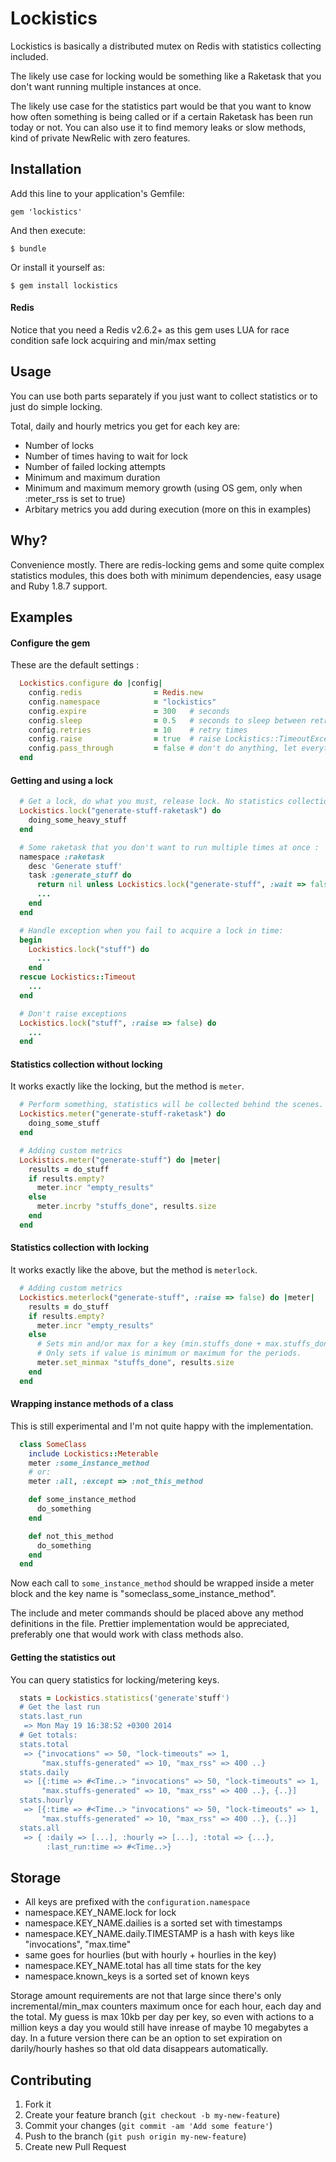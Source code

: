 # Lockistics

Lockistics is basically a distributed mutex on Redis with statistics collecting included.

The likely use case for locking would be something like a Raketask that you don't want running multiple instances at once.

The likely use case for the statistics part would be that you want to know how often something is being called or if a certain Raketask has been run today or not. You can also use it to find memory leaks or slow methods, kind of private NewRelic with zero features.

## Installation

Add this line to your application's Gemfile:

    gem 'lockistics'

And then execute:

    $ bundle

Or install it yourself as:

    $ gem install lockistics

#### Redis

Notice that you need a Redis v2.6.2+ as this gem uses LUA for race condition safe lock acquiring and min/max setting

## Usage

You can use both parts separately if you just want to collect statistics or to just do simple locking.

Total, daily and hourly metrics you get for each key are:

 - Number of locks
 - Number of times having to wait for lock
 - Number of failed locking attempts
 - Minimum and maximum duration
 - Minimum and maximum memory growth (using OS gem, only when :meter_rss is set to true)
 - Arbitary metrics you add during execution (more on this in examples)

## Why?

Convenience mostly. There are redis-locking gems and some quite complex statistics modules, this does both with minimum dependencies, easy usage and Ruby 1.8.7 support.

## Examples

#### Configure the gem

These are the default settings :

```ruby
  Lockistics.configure do |config|
    config.redis                = Redis.new
    config.namespace            = "lockistics"
    config.expire               = 300   # seconds
    config.sleep                = 0.5   # seconds to sleep between retries
    config.retries              = 10    # retry times
    config.raise                = true  # raise Lockistics::TimeoutException when lock fails
    config.pass_through         = false # don't do anything, let everything pass through
  end
```

#### Getting and using a lock

```ruby
  # Get a lock, do what you must, release lock. No statistics collection.
  Lockistics.lock("generate-stuff-raketask") do
    doing_some_heavy_stuff
  end
```

```ruby
  # Some raketask that you don't want to run multiple times at once :
  namespace :raketask
    desc 'Generate stuff'
    task :generate_stuff do
      return nil unless Lockistics.lock("generate-stuff", :wait => false)
      ...
    end
  end
```

```ruby
  # Handle exception when you fail to acquire a lock in time:
  begin
    Lockistics.lock("stuff") do
      ...
    end
  rescue Lockistics::Timeout
    ...
  end
```

```ruby
  # Don't raise exceptions
  Lockistics.lock("stuff", :raise => false) do
    ...
  end
```

#### Statistics collection without locking

It works exactly like the locking, but the method is `meter`.

```ruby
  # Perform something, statistics will be collected behind the scenes.
  Lockistics.meter("generate-stuff-raketask") do
    doing_some_stuff
  end
```

```ruby
  # Adding custom metrics
  Lockistics.meter("generate-stuff") do |meter|
    results = do_stuff
    if results.empty?
      meter.incr "empty_results"
    else
      meter.incrby "stuffs_done", results.size
    end
  end
```

#### Statistics collection with locking

It works exactly like the above, but the method is `meterlock`.

```ruby
  # Adding custom metrics
  Lockistics.meterlock("generate-stuff", :raise => false) do |meter|
    results = do_stuff
    if results.empty?
      meter.incr "empty_results"
    else
      # Sets min and/or max for a key (min.stuffs_done + max.stuffs_done)
      # Only sets if value is minimum or maximum for the periods.
      meter.set_minmax "stuffs_done", results.size
    end
  end
```

#### Wrapping instance methods of a class

This is still experimental and I'm not quite happy with the implementation.

```ruby
  class SomeClass
    include Lockistics::Meterable
    meter :some_instance_method
    # or:
    meter :all, :except => :not_this_method

    def some_instance_method
      do_something
    end

    def not_this_method
      do_something
    end
  end
```

Now each call to `some_instance_method` should be wrapped inside a meter
block and the key name is "someclass_some_instance_method".

The include and meter commands should be placed above any method
definitions in the file. Prettier implementation would be appreciated,
preferably one that would work with class methods also.

#### Getting the statistics out

You can query statistics for locking/metering keys.

```ruby
  stats = Lockistics.statistics('generate'stuff')
  # Get the last run
  stats.last_run
   => Mon May 19 16:38:52 +0300 2014
  # Get totals:
  stats.total
   => {"invocations" => 50, "lock-timeouts" => 1,
       "max.stuffs-generated" => 10, "max_rss" => 400 ..}
  stats.daily
   => [{:time => #<Time..> "invocations" => 50, "lock-timeouts" => 1,
       "max.stuffs-generated" => 10, "max_rss" => 400 ..}, {..}]
  stats.hourly
   => [{:time => #<Time..> "invocations" => 50, "lock-timeouts" => 1,
       "max.stuffs-generated" => 10, "max_rss" => 400 ..}, {..}]
  stats.all
   => { :daily => [...], :hourly => [...], :total => {...},
        :last_run:time => #<Time..>}
```

## Storage

- All keys are prefixed with the `configuration.namespace`
- namespace.KEY_NAME.lock for lock
- namespace.KEY_NAME.dailies is a sorted set with timestamps
- namespace.KEY_NAME.daily.TIMESTAMP is a hash with keys like "invocations", "max.time"
- same goes for hourlies (but with hourly + hourlies in the key)
- namespace.KEY_NAME.total has all time stats for the key
- namespace.known_keys is a sorted set of known keys

Storage amount requirements are not that large since there's only incremental/min_max counters maximum once for each hour, each day and the total. My guess is max 10kb per day per key, so even with actions to a million keys a day you would still have inrease of maybe 10 megabytes a day. In a future version there can be an option to set expiration on darily/hourly hashes so that old data disappears automatically.

## Contributing

1. Fork it
2. Create your feature branch (`git checkout -b my-new-feature`)
3. Commit your changes (`git commit -am 'Add some feature'`)
4. Push to the branch (`git push origin my-new-feature`)
5. Create new Pull Request
